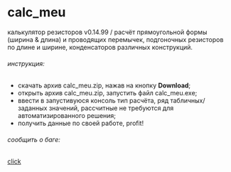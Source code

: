 # calc_meu
калькулятор резисторов v0.14.99 / расчёт прямоугольной формы (ширина & длина) и проводящих перемычек, подгоночных резисторов по длине и ширине, конденсаторов различных конструкций.
###### инструкция:
+ скачать архив calc_meu.zip, нажав на кнопку **Download**;
+ открыть архив calc_meu.zip, запустить файл calc_meu.exe;
+ ввести в запустивуюся консоль тип расчёта, ряд табличных/заданных значений, рассчитные не требуются для автоматизированного решения;
+ получить данные по своей работе, profit!
###### сообщить о баге:
[click](vk.com/iwannadieinvancouver)

